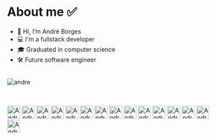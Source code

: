 ###### <h1>About me ✅
- 👋 Hi, I’m André Borges
- 💻 I'm a fullstack developer
- 🎓 Graduated in computer science
- 🛠️ Future software engineer
  
##
<div>
  <img align="rigth" alt="andre" src="https://github-readme-stats.vercel.app/api/top-langs/?username=AndreBorgees&theme=blue-green">
<div>
  
##  
<div style="display: inline_block"><br>  
  <img align="rigth" alt="Andre-.NET" height="30" width"=40" src="https://img.shields.io/badge/.NET-5C2D91?style=for-the-badge&logo=.net&logoColor=white">
  <img align="rigth" alt="Andre-C#" height="30" width"=40" src="https://img.shields.io/badge/C%23-239120?style=for-the-badge&logo=c-sharp&logoColor=white">
  <img align="rigth" alt="Andre-Angular" height="30" width"=40" src="https://img.shields.io/badge/Angular-DD0031?style=for-the-badge&logo=angular&logoColor=white">
  <img align="rigth" alt="Andre-Node" height="30" width"=40" src="https://img.shields.io/badge/Node.js-43853D?style=for-the-badge&logo=node.js&logoColor=white">
  <img align="rigth" alt="Andre-TypeScript" height="30" width"=40" src="https://img.shields.io/badge/TypeScript-007ACC?style=for-the-badge&logo=typescript&logoColor=white">
  <img align="rigth" alt="Andre-JavaScirpt" height="30" width"=40" src="https://img.shields.io/badge/JavaScript-F7DF1E?style=for-the-badge&logo=javascript&logoColor=black">
  <img align="rigth" alt="Andre-MySql" height="30" width"=40" src="https://img.shields.io/badge/MySQL-00000F?style=for-the-badge&logo=mysql&logoColor=white">
  <img align="rigth" alt="Andre-Postgre" height="30" width"=40" src="https://img.shields.io/badge/PostgreSQL-316192?style=for-the-badge&logo=postgresql&logoColor=white">
  <img align="rigth" alt="Andre-Mongo" height="30" width"=40" src="https://img.shields.io/badge/MongoDB-4EA94B?style=for-the-badge&logo=mongodb&logoColor=white">
  <img align="rigth" alt="Andre-Azure" height="30" width"=40" src="https://img.shields.io/badge/Microsoft_Azure-0089D6?style=for-the-badge&logo=microsoft-azure&logoColor=white">
  <img align="rigth" alt="Andre-Aws" height="30" width"=40" src="https://img.shields.io/badge/Amazon_AWS-232F3E?style=for-the-badge&logo=amazon-aws&logoColor=white">
  <img align="rigth" alt="Andre-Heroku" height="30" width"=40" src="https://img.shields.io/badge/Heroku-430098?style=for-the-badge&logo=heroku&logoColor=white">
  <img align="rigth" alt="Andre-GitHub" height="30" width"=40" src="https://img.shields.io/badge/GitHub-100000?style=for-the-badge&logo=github&logoColor=white">
  <img align="rigth" alt="Andre-GitLab" height="30" width"=40" src="https://img.shields.io/badge/GitLab-330F63?style=for-the-badge&logo=gitlab&logoColor=white">
  <img align="rigth" alt="Andre-Windows" height="30" width"=40" src="https://img.shields.io/badge/Windows-0078D6?style=for-the-badge&logo=windows&logoColor=white">
</div>
